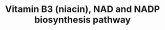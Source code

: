 ---
annotations:
- type: Pathway Ontology
  value: niacin metabolic pathway
- type: Pathway Ontology
  value: niacin metabolic pathway
- type: Cell Type Ontology
  value: obsolete plant cell
authors:
- Pjaiswal
- SvetaG
- MaintBot
- Khanspers
- Egonw
- Mkutmon
- L Dupuis
- DeSl
description: The active forms of niacin (a term for nicotinate and nicotinamide) are
  nicotinamide adenine dinucleotide (NAD) and its 2'-phosphate ester (NADP), which
  are coenzymes in hundreds of redox reactions.  NAD is also the substrate for sirtuins,
  poly-(ADP-ribose) polymerases, and other enzymes that release the nicotinamide moiety.  The
  de novo synthesis pathway begins in the plastid, where nicotinate mononucleotide
  (NaMN) is formed from aspartate, dihydroxyacetone phosphate, and a ribose phosphate
  moiety. NaMN then exits to the cytosol, where successive adenylation and amidation
  give nicotinate adenine dinucleotide (NaAD) and then NAD (Noctor et al., 2011).
  The adenylation, and likely amidation, steps also occur in mitochondria (Di Martino
  and Pallotta, 2011). NAD is converted to NADP in cytosol, plastids, peroxisomes,
  and probably mitochondria (Di Martino and Pallotta, 2011; Noctor et al., 2011).
  The nicotinamide released by NAD-consuming enzymes is salvaged by hydrolysis to
  nicotinate, which is converted to NaMN that re-enters the de novo pathway. NAD is
  cleaved by various enzymes to nicotinamide mononucleotide (NMN), which can be reconverted
  directly to NAD or hydrolysed to nicotinamide and recycled as above. These salvage
  reactions are all cytosolic; the NMN -> NAD reaction is also likely mitochondrial
  (Di Martino and Pallotta, 2011; Noctor et al., 2011).
last-edited: 2020-09-07
organisms:
- Zea mays
redirect_from:
- /index.php/Pathway:WP2349
- /instance/WP2349
schema-jsonld:
- '@context': https://schema.org/
  '@id': https://wikipathways.github.io/pathways/WP2349.html
  '@type': Dataset
  creator:
    '@type': Organization
    name: WikiPathways
  description: The active forms of niacin (a term for nicotinate and nicotinamide)
    are nicotinamide adenine dinucleotide (NAD) and its 2'-phosphate ester (NADP),
    which are coenzymes in hundreds of redox reactions.  NAD is also the substrate
    for sirtuins, poly-(ADP-ribose) polymerases, and other enzymes that release the
    nicotinamide moiety.  The de novo synthesis pathway begins in the plastid, where
    nicotinate mononucleotide (NaMN) is formed from aspartate, dihydroxyacetone phosphate,
    and a ribose phosphate moiety. NaMN then exits to the cytosol, where successive
    adenylation and amidation give nicotinate adenine dinucleotide (NaAD) and then
    NAD (Noctor et al., 2011). The adenylation, and likely amidation, steps also occur
    in mitochondria (Di Martino and Pallotta, 2011). NAD is converted to NADP in cytosol,
    plastids, peroxisomes, and probably mitochondria (Di Martino and Pallotta, 2011;
    Noctor et al., 2011). The nicotinamide released by NAD-consuming enzymes is salvaged
    by hydrolysis to nicotinate, which is converted to NaMN that re-enters the de
    novo pathway. NAD is cleaved by various enzymes to nicotinamide mononucleotide
    (NMN), which can be reconverted directly to NAD or hydrolysed to nicotinamide
    and recycled as above. These salvage reactions are all cytosolic; the NMN -> NAD
    reaction is also likely mitochondrial (Di Martino and Pallotta, 2011; Noctor et
    al., 2011).
  keywords:
  - GRMZM2G362413
  - GRMZM2G404897
  - GRMZM2G177561
  - iminoaspartic acid
  - NAD
  - NAD-utilising enzyme
  - 2.4.2.11
  - 2.7.1.23
  - UDP-glucose:nicotinamide N-glucosyl transferase
  - H2O2
  - NADP
  - GRMZM2G049588
  - GRMZM2G106119
  - GRMZM2G128880
  - GRMZM5G840928
  - GRMZM2G046498
  - aspartate
  - nicotinic acid
  - GRMZM2G059073
  - PPi
  - 2.5.1.72
  - 1.4.3.16
  - glutamine
  - nicotinate N-glucoside
  - glutamate
  - S-NAD(P)H Hydrate
  - GRMZM2G046583
  - GRMZM2G139689
  - 2.7.7.1
  - GRMZM2G402319
  - 2.7.7.18
  - GRMZM2G061732
  - GRMZM2G081774 ??
  - GRMZM2G175816
  - PO4
  - ATP
  - CO2
  - GRMZM2G013450
  - ADP
  - 2.1.1.7
  - 3.2.2.14
  - trigonelline demethylase
  - H2O
  - R-NAD(P)H hydrate
  - NAD transporter
  - NAD(P)H
  - nicotinate adenine dinucleotide
  - 1,3-dihydroxyacetone phosphate
  - GRMZM2G162605
  - GRMZM2G142836
  - AMP
  - GRMZM2G391511
  - nicotinamide
  - Nicotinate transporter
  - NAD(P)H hydrate epimerase
  - NADP phosphatase
  - 6.3.1.5
  - ribose-5-phosphate
  - GRMZM2G381453 ??
  - GRMZM2G101693
  - trigonelline
  - GRMZM5G887647
  - UDP
  - O2
  - NMN
  - GRMZM5G862488
  - SAH
  - GRMZM2G102745 ??
  - nicotinate mononucleotide
  - GRMZM2G034079
  - NUDIX hydrolase
  - ADP-ribose and derivatives
  - GRMZM2G061988
  - UDPG
  - GRMZM2G540403
  - GRMZM2G066801
  - glutamaine
  - NAD(P)H hydrate dehydratase
  - 3.5.1.19
  - SAM
  - GRMZM2G138342
  - phosphoribosylpyrophosphate
  - GRMZM2G136016 ??
  - 2.7.7.18 / 2.7.7.1
  - GRMZM2G042319 ??
  - quinolinic acid
  - 2.4.2.19
  - Multiple pyridine nucleotides transp.
  - GRMZM2G006678
  - GRMZM2G138624
  license: CC0
  name: Vitamin B3 (niacin), NAD and NADP biosynthesis pathway
seo: CreativeWork
title: Vitamin B3 (niacin), NAD and NADP biosynthesis pathway
wpid: WP2349
---